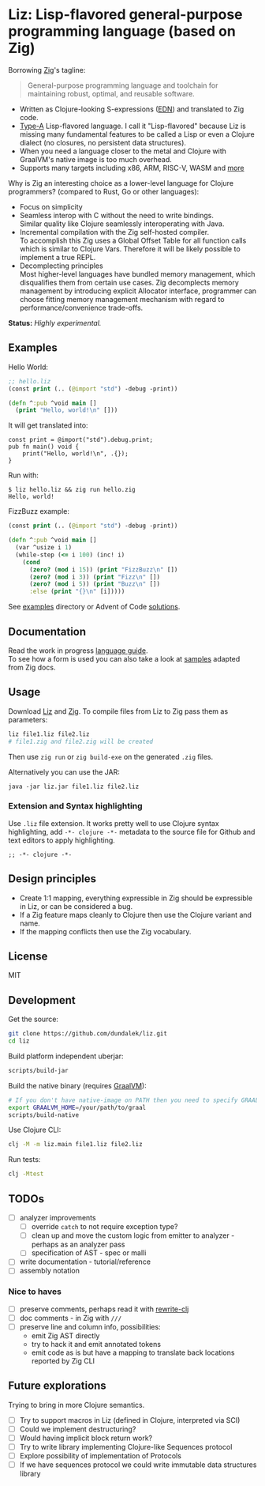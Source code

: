 
# Liz: Lisp-flavored general-purpose programming language (based on Zig)

Borrowing [Zig](https://github.com/ziglang/zig)'s tagline:
> General-purpose programming language and toolchain for maintaining robust, optimal, and reusable software.

- Written as Clojure-looking S-expressions ([EDN](https://github.com/edn-format/edn)) and translated to Zig code.
- [Type-A](https://github.com/dundalek/awesome-lisp-languages#classification) Lisp-flavored language. I call it "Lisp-flavored" because Liz is missing many fundamental features to be called a Lisp or even a Clojure dialect (no closures, no persistent data structures).
- When you need a language closer to the metal and Clojure with GraalVM's native image is too much overhead.
- Supports many targets including x86, ARM, RISC-V, WASM and [more](https://ziglang.org/#Wide-range-of-targets-supported)

Why is Zig an interesting choice as a lower-level language for Clojure programmers? (compared to Rust, Go or other languages):

- Focus on simplicity
- Seamless interop with C without the need to write bindings.  
  Similar quality like Clojure seamlessly interoperating with Java.
- Incremental compilation with the Zig self-hosted compiler.  
  To accomplish this Zig uses a Global Offset Table for all function calls which is similar to Clojure Vars. Therefore it will be likely possible to implement a true REPL.
- Decomplecting principles  
  Most higher-level languages have bundled memory management, which disqualifies them from certain use cases. Zig decomplects memory management by introducing explicit Allocator interface, programmer can choose fitting memory management mechanism with regard to performance/convenience trade-offs.

**Status:** *Highly experimental.*

## Examples

Hello World:

```clojure
;; hello.liz
(const print (.. (@import "std") -debug -print))

(defn ^:pub ^void main []
  (print "Hello, world!\n" []))
```

It will get translated into:

```zig
const print = @import("std").debug.print;
pub fn main() void {
    print("Hello, world!\n", .{});
}
```

Run with:

```
$ liz hello.liz && zig run hello.zig
Hello, world!
```

FizzBuzz example:

```clojure
(const print (.. (@import "std") -debug -print))

(defn ^:pub ^void main []
  (var ^usize i 1)
  (while-step (<= i 100) (inc! i)
    (cond
      (zero? (mod i 15)) (print "FizzBuzz\n" [])
      (zero? (mod i 3)) (print "Fizz\n" [])
      (zero? (mod i 5)) (print "Buzz\n" [])
      :else (print "{}\n" [i]))))
```

See [examples](./examples) directory or Advent of Code [solutions](https://github.com/dundalek/adventofcode/tree/master/2020/src/).


## Documentation

Read the work in progress [language guide](./doc/guide.md).  
To see how a form is used you can also take a look at [samples](./test/resources/docs-samples.liz) adapted from Zig docs.

## Usage



Download [Liz](https://github.com/dundalek/liz/releases/latest) and [Zig](https://ziglang.org/download/#release-0.7.1). To compile files from Liz to Zig pass them as parameters:
```sh
liz file1.liz file2.liz
# file1.zig and file2.zig will be created
```

Then use `zig run` or `zig build-exe` on the generated `.zig` files.

Alternatively you can use the JAR:
```
java -jar liz.jar file1.liz file2.liz
```

### Extension and Syntax highlighting

Use `.liz` file extension. It works pretty well to use Clojure syntax highlighting, add `-*- clojure -*-` metadata to the source file for Github and text editors to apply highlighting.

```
;; -*- clojure -*-
```

## Design principles

- Create 1:1 mapping, everything expressible in Zig should be expressible in Liz, or can be considered a bug.
- If a Zig feature maps cleanly to Clojure then use the Clojure variant and name.
- If the mapping conflicts then use the Zig vocabulary.

## License

MIT

## Development

Get the source:

```sh
git clone https://github.com/dundalek/liz.git
cd liz
```

Build platform independent uberjar:
```sh
scripts/build-jar
```

Build the native binary (requires [GraalVM](https://www.graalvm.org/downloads/)):
```sh
# If you don't have native-image on PATH then you need to specify GRAALVM_HOME
export GRAALVM_HOME=/your/path/to/graal
scripts/build-native
```

Use Clojure CLI:

```sh
clj -M -m liz.main file1.liz file2.liz
```

Run tests:
```sh
clj -Mtest
```

## TODOs

- [ ] analyzer improvements
  - [ ] override `catch` to not require exception type?
  - [ ] clean up and move the custom logic from emitter to analyzer - perhaps as an analyzer pass
  - [ ] specification of AST - spec or malli
- [ ] write documentation - tutorial/reference
- [ ] assembly notation

### Nice to haves

- [ ] preserve comments, perhaps read it with [rewrite-clj](https://github.com/xsc/rewrite-clj)
- [ ] doc comments - in Zig with `///`
- [ ] preserve line and column info, possibilities:
  - emit Zig AST directly
  - try to hack it and emit annotated tokens
  - emit code as is but have a mapping to translate back locations reported by Zig CLI

## Future explorations

Trying to bring in more Clojure semantics.

- [ ] Try to support macros in Liz (defined in Clojure, interpreted via SCI)
- [ ] Could we implement destructuring?
- [ ] Would having implicit block return work?
- [ ] Try to write library implementing Clojure-like Sequences protocol
- [ ] Explore possibility of implementation of Protocols
- [ ] If we have sequences protocol we could write immutable data structures library
